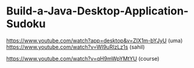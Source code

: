 # Build-a-Java-Desktop-Application-Sudoku

https://www.youtube.com/watch?app=desktop&v=ZIX1m-bYJyU (uma)
https://www.youtube.com/watch?v=WI9uRIzLz1s (sahil)

https://www.youtube.com/watch?v=qH9mWpYMtYU (course)